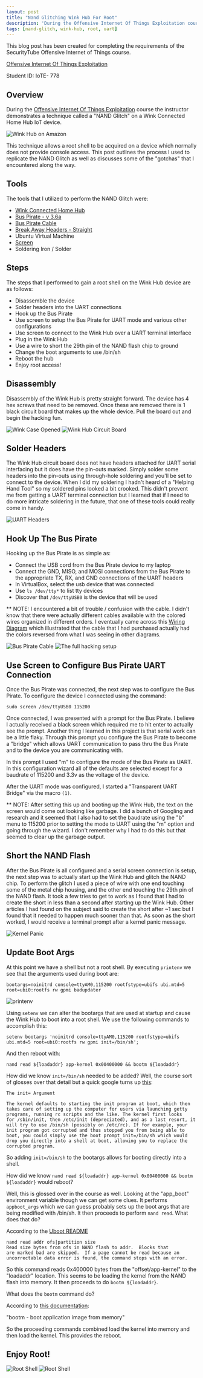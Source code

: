 ```yaml
---
layout: post
title: "Nand Glitching Wink Hub For Root"
description: 'During the Offensive Internet Of Things Exploitation course the instructor demonstrates a technique called a "NAND Glitch" on a Wink Connected Home Hub IoT device. This technique allows a root shell to be acquired on a device which normally does not provide console access. This post outlines the process I used to replicate the NAND Glitch as well as discusses some of the "gotchas" that I encountered along the way.'
tags: [nand-glitch, wink-hub, root, uart]
---
```


This blog post has been created for completing the requirements of the
SecurityTube Offensive Internet of Things course.

[Offensive Internet Of Things Exploitation](http://www.securitytube-training.com/online-courses/offensive-internet-of-things-exploitation/index.html)

Student ID: IoTE- 778

## Overview

During the
[Offensive Internet Of Things Exploitation](http://www.securitytube-training.com/online-courses/offensive-internet-of-things-exploitation/index.html)
course the instructor demonstrates a technique called a "NAND Glitch"
on a Wink Connected Home Hub IoT device.

![Wink Hub on Amazon](/assets/WinkHack/WinkAmazon.png)

This technique allows a root
shell to be acquired on a device which normally does not provide
console access. This post outlines the process I used to replicate the
NAND Glitch as well as discusses some of the "gotchas" that I
encountered along the way.

## Tools

The tools that I utilized to perform the NAND Glitch were:

- [Wink Connected Home Hub](https://www.amazon.com/Wink-PWHUB-WH18-Connected-Home-Hub/dp/B00PV6GAI4/ref=sr_1_2?ie=UTF8&qid=1499262776&sr=8-2&keywords=wink+hub)
- [Bus Pirate - v 3.6a](https://www.sparkfun.com/products/12942)
- [Bus Pirate Cable](https://www.sparkfun.com/products/9556)
- [Break Away Headers - Straight](https://www.sparkfun.com/products/116)
- Ubuntu Virtual Machine
- [Screen](https://www.gnu.org/software/screen/manual/screen.html)
- Soldering Iron / Solder

## Steps

The steps that I performed to gain a root shell on the Wink Hub device
are as follows:

- Disassemble the device
- Solder headers into the UART connections
- Hook up the Bus Pirate
- Use screen to setup the Bus Pirate for UART mode and various other
  configurations
- Use screen to connect to the Wink Hub over a UART terminal interface
- Plug in the Wink Hub
- Use a wire to short the 29th pin of the NAND flash chip to ground
- Change the boot arguments to use /bin/sh
- Reboot the hub
- Enjoy root access!

## Disassembly

Disassembly of the Wink Hub is pretty straight forward. The device has
4 hex screws that need to be removed. Once these are removed there is
1 black circuit board that makes up the whole device. Pull the board
out and begin the hacking fun.


![Wink Case Opened](/assets/WinkHack/WinkCaseOpened.JPG)
![Wink Hub Circuit Board](/assets/WinkHack/WinkCircuitBoard.JPG)

## Solder Headers

The Wink Hub circuit board does not have headers attached for UART
serial interfacing but it does have the pin-outs marked. Simply solder
some headers into the pin-outs using through-hole soldering and you'll
be set to connect to the device. When I did my soldering I hadn't
heard of a "Helping Hand Tool" so my soldered pins looked a bit
crooked. This didn't prevent me from getting a UART terminal
connection but I learned that if I need to do more intricate soldering
in the future, that one of these tools could really come in handy.


![UART Headers](/assets/WinkHack/WinkUartConnection.JPG)

## Hook Up The Bus Pirate

Hooking up the Bus Pirate is as simple as:

- Connect the USB cord from the Bus Pirate device to my laptop
- Connect the GND, MISO, and MOSI connections from the Bus Pirate
  to the appropriate TX, RX, and GND connections of the UART headers
- In VirtualBox, select the usb device that was connected
- Use `ls /dev/tty*` to list tty devices
- Discover that `/dev/ttyUSB0` is the device that will be used

** NOTE: I encountered a bit of trouble / confusion with the cable. I
   didn't know that there were actually different cables available
   with the colored wires organized in different orders. I eventually
   came across this
   [Wiring Diagram](http://dangerousprototypes.com/docs/Bus_Pirate_I/O_Pin_Descriptions)
   which illustrated that the cable that I had purchased actually had
   the colors reversed from what I was seeing in other diagrams.


![Bus Pirate Cable](/assets/WinkHack/BusPirateCable.JPG)
![The full hacking setup](/assets/WinkHack/WinkHackingSetup.JPG)

## Use Screen to Configure Bus Pirate UART Connection

Once the Bus Pirate was connected, the next step was to configure the
Bus Pirate. To configure the device I connected using the command:

`sudo screen /dev/ttyUSB0 115200`

Once connected, I was presented with a prompt for the Bus Pirate. I
believe I actually received a black screen which required me to hit
enter to actually see the prompt. Another thing I learned in this
project is that serial work can be a little flaky. Through this prompt
you configure the Bus Pirate to become a "bridge" which allows UART
communication to pass thru the Bus Pirate and to the device you are
communicating with.

In this prompt I used "m" to configure the mode of the Bus Pirate as
UART. In this configuration wizard all of the defaults are selected
except for a baudrate of 115200 and 3.3v as the voltage of the device.

After the UART mode was configured, I started a "Transparent UART
Bridge" via the macro `(1)`.

** NOTE: After setting this up and booting up the Wink Hub, the text on the screen would come out looking like garbage. I did a bunch of Googling and research and it seemed that I also had to set the baudrate using the "b" menu to 115200 prior to setting the mode to UART using the "m" option and going through the wizard. I don't remember why I had to do this but that seemed to clear up the garbage output.

## Short the NAND Flash

After the Bus Pirate is all configured and a serial screen connection
is setup, the next step was to actually start up the Wink Hub and
glitch the NAND chip. To perform the glitch I used a piece of wire
with one end touching some of the metal chip housing, and the other
end touching the 29th pin of the NAND flash. It took a few tries to
get to work as I found that I had to create the short in less than a
second after starting up the Wink Hub. Other articles I had found on
the subject said to create the short after ~1 sec but I found that it
needed to happen much sooner than that. As soon as the short worked, I
would receive a terminal prompt after a kernel panic message.


![Kernel Panic](/assets/WinkHack/WinkKernelPanic.png)

## Update Boot Args

At this point we have a shell but not a root shell. By executing
`printenv` we see that the arguments used during boot are:

`bootargs=noinitrd console=ttyAM0,115200 rootfstype=ubifs ubi.mtd=5 root=ubi0:rootfs rw gpmi badupdater`

![printenv](/assets/WinkHack/WinkPrintenvBootargs.png)

Using `setenv` we can alter the bootargs that are used at startup and
cause the Wink Hub to boot into a root shell. We use the following
commands to accomplish this:

`setenv bootargs 'noinitrd console=ttyAM0,115200 rootfstype=ubifs ubi.mtd=5 root=ubi0:rootfs rw gpmi init=/bin/sh';`

And then reboot with:

`nand read ${loadaddr} app-kernel 0x00400000 && bootm ${loadaddr}`

How did we know `init=/bin/sh` needed to be added? Well, the course sort of glosses over that detail but a quick google turns up [this](http://www.tldp.org/HOWTO/BootPrompt-HOWTO-3.html):

```
The init= Argument

The kernel defaults to starting the init program at boot, which then
takes care of setting up the computer for users via launching getty
programs, running rc scripts and the like. The kernel first looks
for /sbin/init, then /etc/init (depreciated), and as a last resort, it
will try to use /bin/sh (possibly on /etc/rc). If for example, your
init program got corrupted and thus stopped you from being able to
boot, you could simply use the boot prompt init=/bin/sh which would
drop you directly into a shell at boot, allowing you to replace the
corrupted program.
```

So adding `init=/bin/sh` to the bootargs allows for booting directly
into a shell.

How did we know `nand read ${loadaddr} app-kernel 0x00400000 && bootm
${loadaddr}` would reboot?

Well, this is glossed over in the course as well. Looking at the
"app_boot" environment variable though we can get some clues. It
performs `appboot_args` which we can guess probably sets up the boot
args that are being modified with /bin/sh. It then proceeds to perform `nand read`. What does that do?

According to the [Uboot README](https://github.com/lentinj/u-boot/blob/master/doc/README.nand)

```
nand read addr ofs|partition size
Read size bytes from ofs in NAND flash to addr.  Blocks that
are marked bad are skipped.  If a page cannot be read because an
uncorrectable data error is found, the command stops with an error.
```

So this command reads 0x400000 bytes from the "offset/app-kernel" to
the "loadaddr" location. This seems to be loading the kernel from the
NAND flash into memory. It then proceeds to do `bootm ${loadaddr}`.

What does the `bootm` command do?

According to [this documentation](https://www.denx.de/wiki/view/DULG/UBootCmdGroupExec#Section_5.9.4.2.):

"bootm - boot application image from memory"

So the proceeding commands combined load the kernel into memory and
then load the kernel. This provides the reboot.


## Enjoy Root!


![Root Shell](/assets/WinkHack/WinkRootShell.png)
![Root Shell](/assets/WinkHack/WinkDirectoryListing.png)
